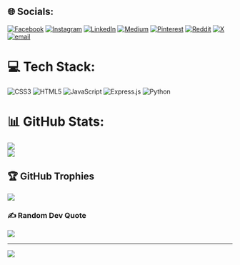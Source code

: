 
## 🌐 Socials:
[![Facebook](https://img.shields.io/badge/Facebook-%231877F2.svg?logo=Facebook&logoColor=white)](https://facebook.com/siamxdev) [![Instagram](https://img.shields.io/badge/Instagram-%23E4405F.svg?logo=Instagram&logoColor=white)](https://instagram.com/siam.the.fox) [![LinkedIn](https://img.shields.io/badge/LinkedIn-%230077B5.svg?logo=linkedin&logoColor=white)](https://linkedin.com/in/siamxdev) [![Medium](https://img.shields.io/badge/Medium-12100E?logo=medium&logoColor=white)](https://medium.com/@siamxdev) [![Pinterest](https://img.shields.io/badge/Pinterest-%23E60023.svg?logo=Pinterest&logoColor=white)](https://pinterest.com/siamxdev) [![Reddit](https://img.shields.io/badge/Reddit-%23FF4500.svg?logo=Reddit&logoColor=white)](https://reddit.com/user/siamxdev) [![X](https://img.shields.io/badge/X-black.svg?logo=X&logoColor=white)](https://x.com/siamxdev) [![email](https://img.shields.io/badge/Email-D14836?logo=gmail&logoColor=white)](mailto:siam38707@gmail.com) 

# 💻 Tech Stack:
![CSS3](https://img.shields.io/badge/css3-%231572B6.svg?style=for-the-badge&logo=css3&logoColor=white) ![HTML5](https://img.shields.io/badge/html5-%23E34F26.svg?style=for-the-badge&logo=html5&logoColor=white) ![JavaScript](https://img.shields.io/badge/javascript-%23323330.svg?style=for-the-badge&logo=javascript&logoColor=%23F7DF1E) ![Express.js](https://img.shields.io/badge/express.js-%23404d59.svg?style=for-the-badge&logo=express&logoColor=%2361DAFB) ![Python](https://img.shields.io/badge/python-3670A0?style=for-the-badge&logo=python&logoColor=ffdd54)
# 📊 GitHub Stats:
![](https://nirzak-streak-stats.vercel.app/?user=Siam38&theme=dark&hide_border=false)<br/>
![](https://github-readme-stats.vercel.app/api/top-langs/?username=Siam38&theme=dark&hide_border=false&include_all_commits=true&count_private=true&layout=compact)

## 🏆 GitHub Trophies
![](https://github-profile-trophy.vercel.app/?username=Siam38&theme=radical&no-frame=false&no-bg=false&margin-w=4)

### ✍️ Random Dev Quote
![](https://quotes-github-readme.vercel.app/api?type=vetical&theme=radical)

---
[![](https://visitcount.itsvg.in/api?id=Siam38&icon=0&color=0)](https://visitcount.itsvg.in)

<!-- Proudly created with GPRM ( https://gprm.itsvg.in ) -->
